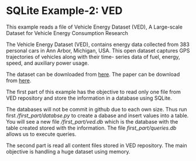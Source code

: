 # SQLite Example-2: VED

This example reads a file of Vehicle Energy Dataset (VED), A Large-scale
Dataset for Vehicle Energy Consumption Research

The Vehicle Energy Dataset (VED), contains energy data collected from 383
personal cars in Ann Arbor, Michigan, USA. This open dataset
captures GPS trajectories of vehicles along with their time-
series data of fuel, energy, speed, and auxiliary power usage.

The dataset can be downloaded from [here](https://github.com/gsoh/VED/tree/master/Data).
The paper can be download from [here](https://arxiv.org/abs/1905.02081).


The first part of this example has the objective to read only one file
from VED repository and store the information in a database using SQLite.

The databases will not be commit in github due to each own size. 
Thus run first */first_part/databse.py* to create a dabase and insert values 
into a table. You will see a new file */first_part/ved.db* which is the
database with the table created stored with the information. 
The file *first_part/queries.db* allows us to execute queries.  


The second part is read all content files stored in VED repository.
The main objective is handling a huge dataset using memory.

 